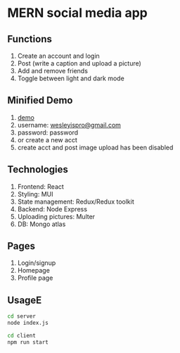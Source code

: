 # MERN social media app

## Functions
1. Create an account and login
2. Post (write a caption and upload a picture)
3. Add and remove friends
4. Toggle between light and dark mode

## Minified Demo
1. [demo](http://mern-social-media-app-react.s3-website-ap-southeast-1.amazonaws.com/)
2. username: wesleyispro@gmail.com
3. password: password
4. or create a new acct
5. create acct and post image upload has been disabled

## Technologies
1. Frontend: React
2. Styling: MUI
3. State management: Redux/Redux toolkit
4. Backend: Node Express
5. Uploading pictures: Multer
6. DB: Mongo atlas

## Pages

1. Login/signup
2. Homepage
3. Profile page

## UsageE

```bash
cd server
node index.js
```

```bash
cd client
npm run start
```